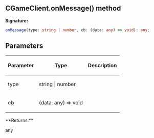 
## CGameClient.onMessage() method

**Signature:**

```typescript
onMessage(type: string | number, cb: (data: any) => void): any;
```

## Parameters

<table><thead><tr><th>

Parameter


</th><th>

Type


</th><th>

Description


</th></tr></thead>
<tbody><tr><td>

type


</td><td>

string \| number


</td><td>


</td></tr>
<tr><td>

cb


</td><td>

(data: any) =&gt; void


</td><td>


</td></tr>
</tbody></table>
**Returns:**

any


